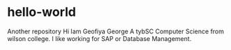 # hello-world
Another repository
Hi Iam Geofiya George A tybSC Computer Science from wilson college.
I like working for SAP or Database Management.
